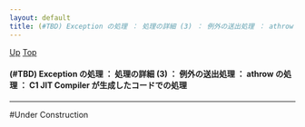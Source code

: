 ```yaml
---
layout: default
title: (#TBD) Exception の処理 ： 処理の詳細 (3) ： 例外の送出処理 ： athrow の処理 ： C1 JIT Compiler が生成したコードでの処理
---
```

[Up](noHNONT0aT.html) [Top](../index.html)

#### (#TBD) Exception の処理 ： 処理の詳細 (3) ： 例外の送出処理 ： athrow の処理 ： C1 JIT Compiler が生成したコードでの処理

--- 
#Under Construction





